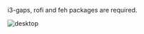 i3-gaps, rofi and feh packages are required.

![desktop](https://user-images.githubusercontent.com/105305285/177253000-b36d5936-5eb8-47cf-81ec-0d35638a69cf.png)
